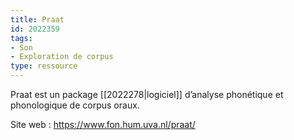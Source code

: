 ```yaml
---
title: Praat
id: 2022359
tags:
- Son
- Exploration de corpus
type: ressource
---
```


Praat est un package [[2022278|logiciel]] d’analyse phonétique et phonologique de corpus oraux.

Site web : <https://www.fon.hum.uva.nl/praat/>

